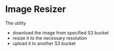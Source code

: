 # Image Resizer

The utility
* download the image from specified S3 bucket
* resize it to the necessary resolution
* upload it to another S3 bucket